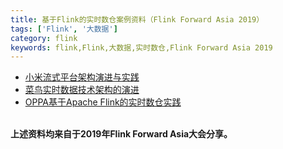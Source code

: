 ```yaml
---
title: 基于Flink的实时数仓案例资料（Flink Forward Asia 2019）
tags: ['Flink', '大数据']
category: flink
keywords: flink,Flink,大数据,实时数仓,Flink Forward Asia 2019
---
```


- [小米流式平台架构演进与实践](https://github.com/buildupchao/ImgStore/blob/master/blog/flink/real-time-dw/%E5%B0%8F%E7%B1%B3%E6%B5%81%E5%BC%8F%E5%B9%B3%E5%8F%B0%E6%9E%B6%E6%9E%84%E6%BC%94%E8%BF%9B%E4%B8%8E%E5%AE%9E%E8%B7%B5.pdf)
- [菜鸟实时数据技术架构的演进](https://github.com/buildupchao/ImgStore/blob/master/blog/flink/real-time-dw/%E8%8F%9C%E9%B8%9F%E5%AE%9E%E6%97%B6%E6%95%B0%E6%8D%AE%E6%8A%80%E6%9C%AF%E6%9E%B6%E6%9E%84%E7%9A%84%E6%BC%94%E8%BF%9B.pdf)
- [OPPA基于Apache Flink的实时数仓实践](https://github.com/buildupchao/ImgStore/blob/master/blog/flink/real-time-dw/OPPA%E5%9F%BA%E4%BA%8EApache%20Flink%E7%9A%84%E5%AE%9E%E6%97%B6%E6%95%B0%E4%BB%93%E5%AE%9E%E8%B7%B5.pdf)

<br/>
<strong>上述资料均来自于2019年Flink Forward Asia大会分享。</strong>
